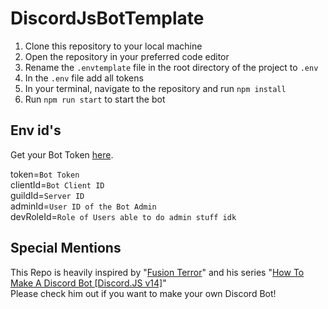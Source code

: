 # DiscordJsBotTemplate

1. Clone this repository to your local machine
2. Open the repository in your preferred code editor
3. Rename the `.envtemplate` file in the root directory of the project to `.env`
4. In the `.env` file add all tokens
6. In your terminal, navigate to the repository and run `npm install`
7. Run `npm run start` to start the bot

## Env id's

Get your Bot Token [here](https://discord.com/developers/applications/).

token=`Bot Token` 
<br>clientId=`Bot Client ID`
<br>guildId=`Server ID`
<br>adminId=`User ID of the Bot Admin`
<br>devRoleId=`Role of Users able to do admin stuff idk`

## Special Mentions

This Repo is heavily inspired by "[Fusion Terror](https://www.youtube.com/@FusionTerror)" and his series "[How To Make A Discord Bot [Discord.JS v14]](https://www.youtube.com/playlist?list=PLv0io0WjFNn9LDsv1W4fOWygNFzY342Jm)"
<br> Please check him out if you want to make your own Discord Bot!

